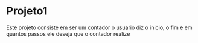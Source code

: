 # Projeto1

Este projeto consiste em ser um contador
o usuario diz o inicio, o fim e em quantos passos ele deseja que o contador realize
